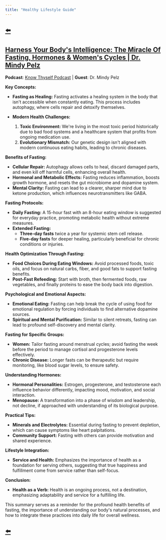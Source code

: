 ```yaml
---
title: "Healthy Lifestyle Guide"
---
```


## [⬅️](/)

## [Harness Your Body's Intelligence: The Miracle Of Fasting, Hormones & Women's Cycles | Dr. Mindy Pelz](https://www.youtube.com/watch?v=pgWnbRg5-cg)

**Podcast**: [Know Thyself Podcast](https://www.knowthyself.one) | **Guest**: Dr. Mindy Pelz

**Key Concepts:**

- **Fasting as Healing:** Fasting activates a healing system in the body that isn't accessible when constantly eating. This process includes autophagy, where cells repair and detoxify themselves.

- **Modern Health Challenges:**
  1. **Toxic Environment:** We're living in the most toxic period historically due to bad food systems and a healthcare system that profits from ongoing medication use.
  2. **Evolutionary Mismatch:** Our genetic design isn't aligned with modern continuous eating habits, leading to chronic diseases.

**Benefits of Fasting:**

- **Cellular Repair:** Autophagy allows cells to heal, discard damaged parts, and even kill off harmful cells, enhancing overall health.
- **Hormonal and Metabolic Effects:** Fasting reduces inflammation, boosts growth hormone, and resets the gut microbiome and dopamine system.
- **Mental Clarity:** Fasting can lead to a clearer, sharper mind due to ketone production, which influences neurotransmitters like GABA.

**Fasting Protocols:**

- **Daily Fasting:** A 15-hour fast with an 8-hour eating window is suggested for everyday practice, promoting metabolic health without extreme measures.
- **Extended Fasting:** 
  - **Three-day fasts** twice a year for systemic stem cell release.
  - **Five-day fasts** for deeper healing, particularly beneficial for chronic conditions or injuries.

**Health Optimization Through Fasting:**

- **Food Choices During Eating Windows:** Avoid processed foods, toxic oils, and focus on natural carbs, fiber, and good fats to support fasting benefits.
- **Post-Fast Refeeding:** Start with broth, then fermented foods, raw vegetables, and finally proteins to ease the body back into digestion.

**Psychological and Emotional Aspects:**

- **Emotional Eating:** Fasting can help break the cycle of using food for emotional regulation by forcing individuals to find alternative dopamine sources.
- **Spiritual and Mental Purification:** Similar to silent retreats, fasting can lead to profound self-discovery and mental clarity.

**Fasting for Specific Groups:**

- **Women:** Tailor fasting around menstrual cycles; avoid fasting the week before the period to manage cortisol and progesterone levels effectively.
- **Chronic Disease:** Longer fasts can be therapeutic but require monitoring, like blood sugar levels, to ensure safety.

**Understanding Hormones:**

- **Hormonal Personalities:** Estrogen, progesterone, and testosterone each influence behavior differently, impacting mood, motivation, and social interaction.
- **Menopause:** A transformation into a phase of wisdom and leadership, not decline, if approached with understanding of its biological purpose.

**Practical Tips:**

- **Minerals and Electrolytes:** Essential during fasting to prevent depletion, which can cause symptoms like heart palpitations.
- **Community Support:** Fasting with others can provide motivation and shared experience.

**Lifestyle Integration:**

- **Service and Health:** Emphasizes the importance of health as a foundation for serving others, suggesting that true happiness and fulfillment come from service rather than self-focus.

**Conclusion:**

- **Health as a Verb:** Health is an ongoing process, not a destination, emphasizing adaptability and service for a fulfilling life.

This summary serves as a reminder for the profound health benefits of fasting, the importance of understanding our body's natural processes, and how to integrate these practices into daily life for overall wellness.

## [⬅️](/)